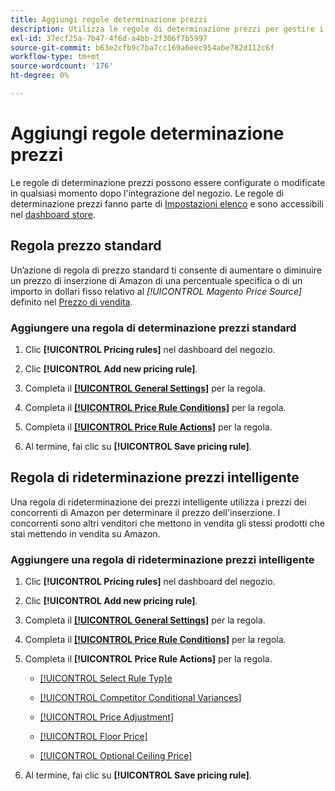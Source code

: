 ```yaml
---
title: Aggiungi regole determinazione prezzi
description: Utilizza le regole di determinazione prezzi per gestire i prezzi di inserzione sul Marketplace Amazon per il catalogo prodotti Commerce.
exl-id: 37ecf25a-7b47-4f6d-a4bb-2f306f7b5997
source-git-commit: b63e2cfb9c7ba7cc169a6eec954abe782d112c6f
workflow-type: tm+mt
source-wordcount: '176'
ht-degree: 0%

---
```


# Aggiungi regole determinazione prezzi

Le regole di determinazione prezzi possono essere configurate o modificate in qualsiasi momento dopo l&#39;integrazione del negozio. Le regole di determinazione prezzi fanno parte di [Impostazioni elenco](./listing-settings.md) e sono accessibili nel [dashboard store](./amazon-store-dashboard.md).

## Regola prezzo standard

Un’azione di regola di prezzo standard ti consente di aumentare o diminuire un prezzo di inserzione di Amazon di una percentuale specifica o di un importo in dollari fisso relativo al **[!UICONTROL Magento Price Source*]* definito nel [Prezzo di vendita](./listing-price.md).

### Aggiungere una regola di determinazione prezzi standard

1. Clic **[!UICONTROL Pricing rules]** nel dashboard del negozio.

1. Clic **[!UICONTROL Add new pricing rule]**.

1. Completa il **[[!UICONTROL General Settings]](./pricing-rule-general-settings.md)** per la regola.

1. Completa il **[[!UICONTROL Price Rule Conditions]](./pricing-rule-conditions.md)** per la regola.

1. Completa il **[[!UICONTROL Price Rule Actions]](./standard-price-rules.md)** per la regola.

1. Al termine, fai clic su **[!UICONTROL Save pricing rule]**.

## Regola di rideterminazione prezzi intelligente

Una regola di rideterminazione dei prezzi intelligente utilizza i prezzi dei concorrenti di Amazon per determinare il prezzo dell&#39;inserzione. I concorrenti sono altri venditori che mettono in vendita gli stessi prodotti che stai mettendo in vendita su Amazon.

### Aggiungere una regola di rideterminazione prezzi intelligente

1. Clic **[!UICONTROL Pricing rules]** nel dashboard del negozio.

1. Clic **[!UICONTROL Add new pricing rule]**.

1. Completa il **[[!UICONTROL General Settings]](./pricing-rule-general-settings.md)** per la regola.

1. Completa il **[[!UICONTROL Price Rule Conditions]](./pricing-rule-conditions.md)** per la regola.

1. Completa il **[!UICONTROL Price Rule Actions]** per la regola.

   - [[!UICONTROL Select Rule Typ]e](./intelligent-repricing-rules.md)

   - [[!UICONTROL Competitor Conditional Variances]](./competitor-conditional-variances.md)

   - [[!UICONTROL Price Adjustment]](./price-adjustment.md)

   - [[!UICONTROL Floor Price]](./floor-price.md)

   - [[!UICONTROL Optional Ceiling Price]](./optional-ceiling-price.md)

1. Al termine, fai clic su **[!UICONTROL Save pricing rule]**.
